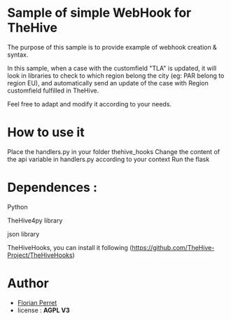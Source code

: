 # Sample of simple WebHook for TheHive

The purpose of this sample is to provide example of webhook creation & syntax.

In this sample, when a case with the customfield "TLA" is updated, it will look in libraries to check to which region belong the city (eg: PAR belong to region EU), and automatically send an update of the case with Region customfield fulfilled in TheHive.

Feel free to adapt and modify it according to your needs.

# How to use it

Place the handlers.py in your folder thehive_hooks
Change the content of the api variable in handlers.py according to your context
Run the flask

# Dependences :

Python

TheHive4py library

json library

TheHiveHooks, you can install it following (https://github.com/TheHive-Project/TheHiveHooks)

# Author
* [Florian Perret](https://twitter.com/cyber_pescadito)
* license : **AGPL V3**

